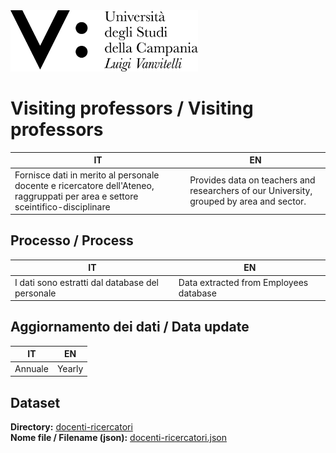 <img src="../assets/images/Universita_Vanvitelli_Logo_pos.png" alt="Universit&agrave; degli Studi della Campania L. Vanvitelli" data-canonical-src="../assets/images/Universita_Vanvitelli_Logo_pos.png" width="300" />


# Visiting professors / Visiting professors
|IT|EN|
|-|-|
|Fornisce dati in merito al personale docente e ricercatore dell'Ateneo, raggruppati per area e settore sceintifico-disciplinare|Provides data on teachers and researchers of our University, grouped by area and sector.|


## Processo / Process
|IT|EN|
|-|-|
|I dati sono estratti dal database del personale|Data extracted from Employees database|

## Aggiornamento dei dati / Data update
|IT|EN|
|-|-|
|Annuale|Yearly|

## Dataset
**Directory:**  [docenti-ricercatori](../data/docenti-ricercatori/)<br>
**Nome file / Filename (json):** [docenti-ricercatori.json](../data/docenti-ricercatori/docenti-ricercatori.json)<br>
